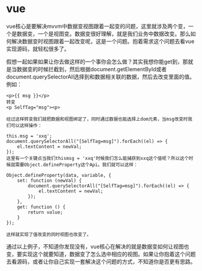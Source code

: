 <!--
 * @Author: xiuquanxu
 * @Company: kaochong
 * @Date: 2020-11-17 11:12:20
 * @LastEditors: xiuquanxu
 * @LastEditTime: 2020-11-17 11:27:32
-->
# vue  

vue核心是要解决mvvm中数据变视图跟着一起变的问题，这里就涉及两个变，一个是数据变，一个是视图变。数据变很好理解，就是我们业务中数据改变。那么如何解决数据变时视图跟着一起改变呢，这是一个问题。抱着需求这个问题去看vue实现源码，就轻松很多了。  

假想一起如果如果让你去做这样的一个事你会怎么做？其实我想你能get到，那就是当数据变的时候拦截到，然后根据document.getElementById或者document.querySelectorAll选择到和数据相关联的数据，然后去改变里面的值。例如：  

```
<p>{{ msg }}</p>
转变
<p SelfTag="msg"><p>

经过这样转变我们就把数据和视图绑定了，同时通过数据也能选择上dom元素，当msg改变时我们可以这样操作：  

this.msg = 'xxq';
document.querySelectorAll("[SelfTag=msg]").forEach((el) => {
    el.textContent = newVal;
});
这里有一个关键点当我们thismsg = 'xxq'时候我们怎么能捕获到xxq这个值呢？所以这个时候就需要Object.defineProperty这个Api。我们就可以这样：  

Object.defineProperty(data, variable, {
    set: function (newVal) {
        document.querySelectorAll("[SelfTag=msg]").forEach((el) => {
            el.textContent = newVal;
        });
    },
    get: function () {
        return value;
    }
});

这样就实现了值改变的同时视图也改变了。
```  

通过以上例子，不知道你发现没有，vue核心在解决的就是数据变如何让视图也变，要实现这个就要知道，数据变了怎么选中相应的视图。如果让你抱着这个问题去看源码，或者让你自己实现一套解决这个问题的方式，不知道你是否更有思路。  


